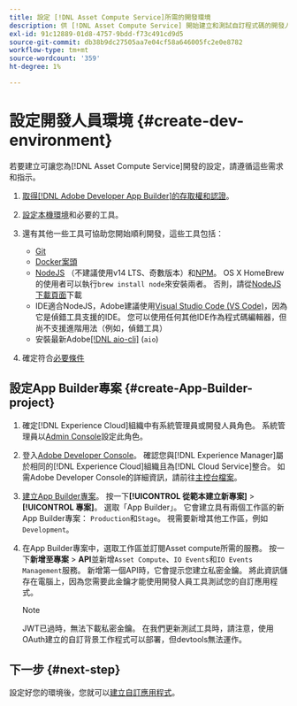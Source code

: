 ```yaml
---
title: 設定 [!DNL Asset Compute Service]所需的開發環境
description: 供 [!DNL Asset Compute Service] 開始建立和測試自訂程式碼的開發人員環境設定。
exl-id: 91c12889-01d8-4757-9bdd-f73c491cd9d5
source-git-commit: db38b9dc27505aa7e04cf58a646005fc2e0e8782
workflow-type: tm+mt
source-wordcount: '359'
ht-degree: 1%

---
```


# 設定開發人員環境 {#create-dev-environment}

若要建立可讓您為[!DNL Asset Compute Service]開發的設定，請遵循這些需求和指示。

1. [取得[!DNL Adobe Developer App Builder]的存取權和認證](https://developer.adobe.com/app-builder/docs/getting_started/#acquire-access-and-credentials)。

1. [設定本機環境](https://developer.adobe.com/app-builder/docs/getting_started/#local-environment-set-up)和必要的工具。

1. 還有其他一些工具可協助您開始順利開發，這些工具包括：

   * [Git](https://git-scm.com/)
   * [Docker案頭](https://www.docker.com/get-started)
   * [NodeJS](https://nodejs.org) （不建議使用v14 LTS、奇數版本）和[NPM](https://www.npmjs.com)。 OS X HomeBrew的使用者可以執行`brew install node`來安裝兩者。 否則，請從[NodeJS下載頁面](https://nodejs.org/en/)下載
   * IDE適合NodeJS，Adobe建議使用[Visual Studio Code (VS Code)](https://code.visualstudio.com)，因為它是偵錯工具支援的IDE。 您可以使用任何其他IDE作為程式碼編輯器，但尚不支援進階用法（例如，偵錯工具）
   * 安裝最新Adobe[[!DNL aio-cli]](https://github.com/adobe/aio-cli) (`aio`)
   <!-- - install using `npm install -g @adobe/aio-cli@7.1.0` -->

1. 確定符合[必要條件](/help/using/understand-extensibility.md#prerequisites-and-provisioning)

<!--
>[!NOTE]
>
>For now, use [!DNL Adobe I/O] CLI v7.1.0 of and do not use [!DNL Adobe I/O] CLI v8.
-->

## 設定App Builder專案 {#create-App-Builder-project}

1. 確定[!DNL Experience Cloud]組織中有系統管理員或開發人員角色。 系統管理員以[Admin Console](https://adminconsole.adobe.com/overview)設定此角色。

1. 登入[Adobe Developer Console](https://developer.adobe.com/console/user/servicesandapis)。 確認您與[!DNL Experience Manager]屬於相同的[!DNL Experience Cloud]組織且為[!DNL Cloud Service]整合。 如需Adobe Developer Console的詳細資訊，請前往[主控台檔案](https://developer.adobe.com/developer-console/docs/guides/)。

1. [建立App Builder專案](https://developer.adobe.com/app-builder/docs/getting_started/first_app/)。 按一下&#x200B;**[!UICONTROL 從範本建立新專案]** > **[!UICONTROL 專案]**。 選取「App Builder」。 它會建立具有兩個工作區的新App Builder專案： `Production`和`Stage`。 視需要新增其他工作區，例如`Development`。

1. 在App Builder專案中，選取工作區並訂閱Asset compute所需的服務。 按一下&#x200B;**新增至專案** > **API**&#x200B;並新增`Asset Compute`、`IO Events`和`IO Events Management`服務。 新增第一個API時，它會提示您建立私密金鑰。 將此資訊儲存在電腦上，因為您需要此金鑰才能使用開發人員工具測試您的自訂應用程式。

   >[!NOTE]
   >
   >JWT已過時，無法下載私密金鑰。 在我們更新測試工具時，請注意，使用OAuth建立的自訂背景工作程式可以部署，但devtools無法運作。

## 下一步 {#next-step}

設定好您的環境後，您就可以[建立自訂應用程式](develop-custom-application.md)。

<!-- More ideas:
 
* Any steps in the beginning that lead to gotchas later should be called out for caution? For example,
  * don't change some defaults initially
  * know risks when deviating from standard path
  * naming conventions to follow
  * Retrieve and format credentials (YAML file details)

TBD: When aio-cli v8 bugs are resolved, update the AIO CLI install command to remove v7.x reference and instruct users to use the latest version. See CQDOC-18346.

-->
